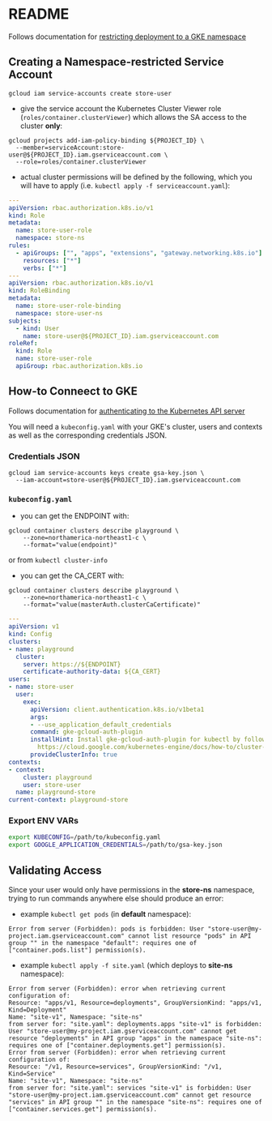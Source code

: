 # README
Follows documentation for [restricting deployment to a GKE namespace](https://cloud.google.com/deploy/docs/securing/sa-by-namespace)

## Creating a Namespace-restricted Service Account
```
gcloud iam service-accounts create store-user
```

- give the service account the Kubernetes Cluster Viewer role (`roles/container.clusterViewer`) which allows the SA access to the cluster **only**:
```
gcloud projects add-iam-policy-binding ${PROJECT_ID} \
  --member=serviceAccount:store-user@${PROJECT_ID}.iam.gserviceaccount.com \
  --role=roles/container.clusterViewer
```

- actual cluster permissions will be defined by the following, which you will have to apply (i.e. `kubectl apply -f serviceaccount.yaml`):
```yaml
---
apiVersion: rbac.authorization.k8s.io/v1
kind: Role
metadata:
  name: store-user-role
  namespace: store-ns
rules:
  - apiGroups: ["", "apps", "extensions", "gateway.networking.k8s.io"]
    resources: ["*"]
    verbs: ["*"]
---
apiVersion: rbac.authorization.k8s.io/v1
kind: RoleBinding
metadata:
  name: store-user-role-binding
  namespace: store-user-ns
subjects:
  - kind: User
    name: store-user@${PROJECT_ID}.iam.gserviceaccount.com
roleRef:
  kind: Role
  name: store-user-role
  apiGroup: rbac.authorization.k8s.io
```


## How-to Conneect to GKE
Follows documentation for [authenticating to the Kubernetes API server](https://cloud.google.com/kubernetes-engine/docs/how-to/api-server-authentication#environments-without-gcloud)

You will need a `kubeconfig.yaml` with your GKE's cluster, users and contexts as well as the corresponding credentials JSON.

### Credentials JSON
```
gcloud iam service-accounts keys create gsa-key.json \
  --iam-account=store-user@${PROJECT_ID}.iam.gserviceaccount.com
```

### `kubeconfig.yaml`
- you can get the ENDPOINT with:
```
gcloud container clusters describe playground \
    --zone=northamerica-northeast1-c \
    --format="value(endpoint)" 
```
or from `kubectl cluster-info`

- you can get the CA_CERT with:
```
gcloud container clusters describe playground \
    --zone=northamerica-northeast1-c \
    --format="value(masterAuth.clusterCaCertificate)" 
```

```yaml
---
apiVersion: v1
kind: Config
clusters:
- name: playground
  cluster:
    server: https://${ENDPOINT}
    certificate-authority-data: ${CA_CERT}
users:
- name: store-user
  user:
    exec:
      apiVersion: client.authentication.k8s.io/v1beta1
      args:
      - --use_application_default_credentials
      command: gke-gcloud-auth-plugin
      installHint: Install gke-gcloud-auth-plugin for kubectl by following
        https://cloud.google.com/kubernetes-engine/docs/how-to/cluster-access-for-kubectl#install_plugin
      provideClusterInfo: true
contexts:
- context:
    cluster: playground
    user: store-user
  name: playground-store
current-context: playground-store
```

### Export ENV VARs
```sh
export KUBECONFIG=/path/to/kubeconfig.yaml
export GOOGLE_APPLICATION_CREDENTIALS=/path/to/gsa-key.json
```


## Validating Access
Since your user would only have permissions in the **store-ns** namespace, trying to run commands anywhere else should produce an error:

- example `kubectl get pods` (in **default** namespace):
```console
Error from server (Forbidden): pods is forbidden: User "store-user@my-project.iam.gserviceaccount.com" cannot list resource "pods" in API group "" in the namespace "default": requires one of ["container.pods.list"] permission(s).
```

- example `kubectl apply -f site.yaml` (which deploys to **site-ns** namespace):
```console
Error from server (Forbidden): error when retrieving current configuration of:
Resource: "apps/v1, Resource=deployments", GroupVersionKind: "apps/v1, Kind=Deployment"
Name: "site-v1", Namespace: "site-ns"
from server for: "site.yaml": deployments.apps "site-v1" is forbidden: User "store-user@my-project.iam.gserviceaccount.com" cannot get resource "deployments" in API group "apps" in the namespace "site-ns": requires one of ["container.deployments.get"] permission(s).
Error from server (Forbidden): error when retrieving current configuration of:
Resource: "/v1, Resource=services", GroupVersionKind: "/v1, Kind=Service"
Name: "site-v1", Namespace: "site-ns"
from server for: "site.yaml": services "site-v1" is forbidden: User "store-user@my-project.iam.gserviceaccount.com" cannot get resource "services" in API group "" in the namespace "site-ns": requires one of ["container.services.get"] permission(s).
```
